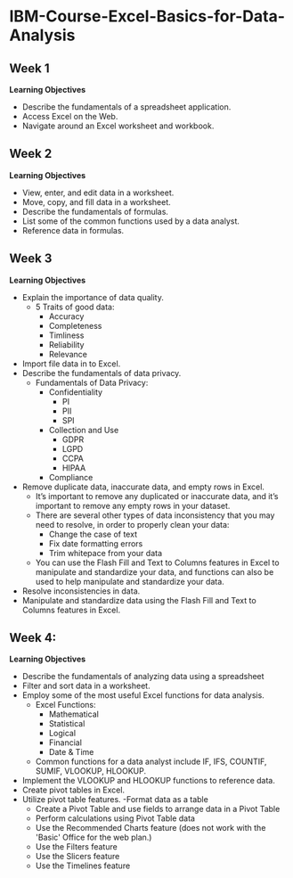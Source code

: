 # IBM-Course-Excel-Basics-for-Data-Analysis

## Week 1

**Learning Objectives**
- Describe the fundamentals of a spreadsheet application.
- Access Excel on the Web.
- Navigate around an Excel worksheet and workbook.

## Week 2

**Learning Objectives**
- View, enter, and edit data in a worksheet.
- Move, copy, and fill data in a worksheet.
- Describe the fundamentals of formulas.
- List some of the common functions used by a data analyst.
- Reference data in formulas.

## Week 3

**Learning Objectives**

- Explain the importance of data quality.
    - 5 Traits of good data:
        - Accuracy
        - Completeness
        - Timliness
        - Reliability
        - Relevance
- Import file data in to Excel.
- Describe the fundamentals of data privacy.
    - Fundamentals of Data Privacy:
        - Confidentiality
            - PI
            - PII
            - SPI
        - Collection and Use
            - GDPR
            - LGPD
            - CCPA
            - HIPAA
        - Compliance
- Remove duplicate data, inaccurate data, and empty rows in Excel.
    - It’s important to remove any duplicated or inaccurate data, and it’s important to remove any empty rows in your dataset. 
    - There are several other types of data inconsistency that you may need to resolve, in order to properly clean your data:  
        - Change the case of text
        - Fix date formatting errors
        - Trim whitepace from your data  
    - You can use the Flash Fill and Text to Columns features in Excel to manipulate and standardize your data, and functions can also be used to help manipulate and   standardize your data. 
- Resolve inconsistencies in data.
- Manipulate and standardize data using the Flash Fill and Text to Columns features in Excel.

## Week 4:

**Learning Objectives**

- Describe the fundamentals of analyzing data using a spreadsheet
- Filter and sort data in a worksheet.
- Employ some of the most useful Excel functions for data analysis.
    - Excel Functions:
        - Mathematical
        - Statistical
        - Logical
        - Financial
        - Date & Time
     - Common functions for a data analyst include IF, IFS, COUNTIF, SUMIF, VLOOKUP, HLOOKUP.
- Implement the VLOOKUP and HLOOKUP functions to reference data.
- Create pivot tables in Excel.
- Utilize pivot table features.
    -Format data as a table
    - Create a Pivot Table and use fields to arrange data in a Pivot Table
    - Perform calculations using Pivot Table data
    - Use the Recommended Charts feature (does not work with the 'Basic' Office for the web plan.)
    - Use the Filters feature
    - Use the Slicers feature
    - Use the Timelines feature
